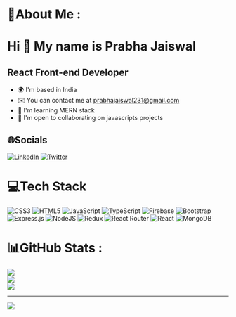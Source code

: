 # 💫About Me :
Hi 👋 My name is Prabha Jaiswal
===============================

React Front-end Developer
-------------------------

* 🌍  I'm based in India
* ✉️  You can contact me at [prabhajaiswal231@gmail.com](mailto:prabhajaiswal231@gmail.com)
* 🧠  I'm learning MERN stack
* 🤝  I'm open to collaborating on javascripts projects

## 🌐Socials
[![LinkedIn](https://img.shields.io/badge/LinkedIn-%230077B5.svg?logo=linkedin&logoColor=white)](https://linkedin.com/in/'https://www.linkedin.com/in/prabha-jaiswal-2b72a424a/'   ) [![Twitter](https://img.shields.io/badge/Twitter-%231DA1F2.svg?logo=Twitter&logoColor=white)](https://twitter.com/@prabhjaisw23619) 

# 💻Tech Stack
![CSS3](https://img.shields.io/badge/css3-%231572B6.svg?style=for-the-badge&logo=css3&logoColor=white) ![HTML5](https://img.shields.io/badge/html5-%23E34F26.svg?style=for-the-badge&logo=html5&logoColor=white) ![JavaScript](https://img.shields.io/badge/javascript-%23323330.svg?style=for-the-badge&logo=javascript&logoColor=%23F7DF1E) ![TypeScript](https://img.shields.io/badge/typescript-%23007ACC.svg?style=for-the-badge&logo=typescript&logoColor=white) ![Firebase](https://img.shields.io/badge/firebase-%23039BE5.svg?style=for-the-badge&logo=firebase) ![Bootstrap](https://img.shields.io/badge/bootstrap-%23563D7C.svg?style=for-the-badge&logo=bootstrap&logoColor=white) ![Express.js](https://img.shields.io/badge/express.js-%23404d59.svg?style=for-the-badge&logo=express&logoColor=%2361DAFB) ![NodeJS](https://img.shields.io/badge/node.js-6DA55F?style=for-the-badge&logo=node.js&logoColor=white) ![Redux](https://img.shields.io/badge/redux-%23593d88.svg?style=for-the-badge&logo=redux&logoColor=white) ![React Router](https://img.shields.io/badge/React_Router-CA4245?style=for-the-badge&logo=react-router&logoColor=white) ![React](https://img.shields.io/badge/react-%2320232a.svg?style=for-the-badge&logo=react&logoColor=%2361DAFB) ![MongoDB](https://img.shields.io/badge/MongoDB-%234ea94b.svg?style=for-the-badge&logo=mongodb&logoColor=white)
# 📊GitHub Stats :
![](https://github-readme-stats.vercel.app/api?username=prabhajaiswal&theme=radical&hide_border=false&include_all_commits=false&count_private=false)<br/>
![](https://github-readme-streak-stats.herokuapp.com/?user=prabhajaiswal&theme=radical&hide_border=false)<br/>
![](https://github-readme-stats.vercel.app/api/top-langs/?username=prabhajaiswal&theme=radical&hide_border=false&include_all_commits=false&count_private=false&layout=compact)

---
[![](https://visitcount.itsvg.in/api?id=prabhajaiswal&icon=0&color=0)](https://visitcount.itsvg.in)
